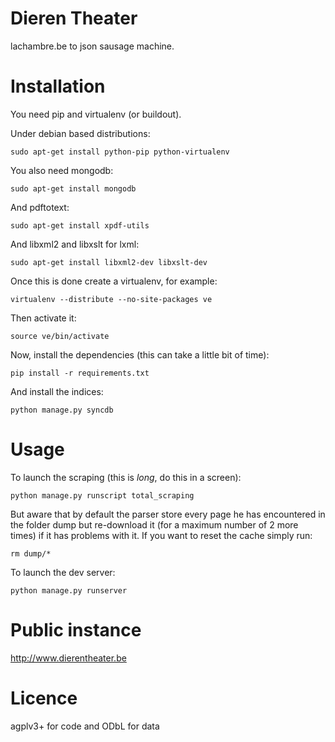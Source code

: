 # Dieren Theater

lachambre.be to json sausage machine.

# Installation

You need pip and virtualenv (or buildout).

Under debian based distributions:

    sudo apt-get install python-pip python-virtualenv

You also need mongodb:

    sudo apt-get install mongodb

And pdftotext:

    sudo apt-get install xpdf-utils

And libxml2 and libxslt for lxml:

    sudo apt-get install libxml2-dev libxslt-dev

Once this is done create a virtualenv, for example:

    virtualenv --distribute --no-site-packages ve

Then activate it:

    source ve/bin/activate

Now, install the dependencies (this can take a little bit of time):

    pip install -r requirements.txt

And install the indices:

    python manage.py syncdb

# Usage

To launch the scraping (this is *long*, do this in a screen):

    python manage.py runscript total_scraping

But aware that by default the parser store every page he has encountered in the
folder dump but re-download it (for a maximum number of 2 more times) if it has
problems with it. If you want to reset the cache simply run:

    rm dump/*

To launch the dev server:

    python manage.py runserver

# Public instance

http://www.dierentheater.be

# Licence

agplv3+ for code and ODbL for data
